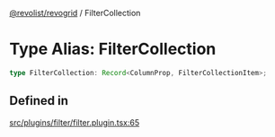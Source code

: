 [@revolist/revogrid](README.md) / FilterCollection

# Type Alias: FilterCollection

```ts
type FilterCollection: Record<ColumnProp, FilterCollectionItem>;
```

## Defined in

[src/plugins/filter/filter.plugin.tsx:65](https://github.com/revolist/revogrid/blob/832a695f4c49c94511535fe3aac75fac9a36ad76/src/plugins/filter/filter.plugin.tsx#L65)
